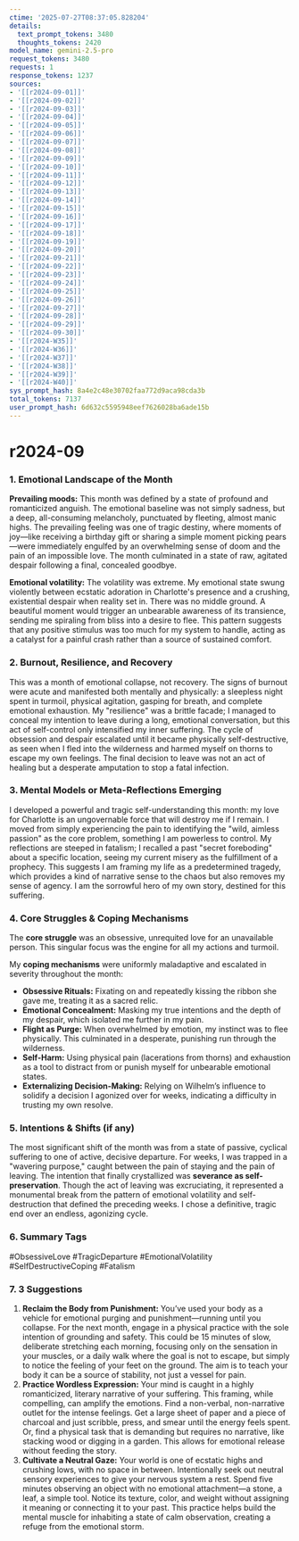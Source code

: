 ```yaml
---
ctime: '2025-07-27T08:37:05.828204'
details:
  text_prompt_tokens: 3480
  thoughts_tokens: 2420
model_name: gemini-2.5-pro
request_tokens: 3480
requests: 1
response_tokens: 1237
sources:
- '[[r2024-09-01]]'
- '[[r2024-09-02]]'
- '[[r2024-09-03]]'
- '[[r2024-09-04]]'
- '[[r2024-09-05]]'
- '[[r2024-09-06]]'
- '[[r2024-09-07]]'
- '[[r2024-09-08]]'
- '[[r2024-09-09]]'
- '[[r2024-09-10]]'
- '[[r2024-09-11]]'
- '[[r2024-09-12]]'
- '[[r2024-09-13]]'
- '[[r2024-09-14]]'
- '[[r2024-09-15]]'
- '[[r2024-09-16]]'
- '[[r2024-09-17]]'
- '[[r2024-09-18]]'
- '[[r2024-09-19]]'
- '[[r2024-09-20]]'
- '[[r2024-09-21]]'
- '[[r2024-09-22]]'
- '[[r2024-09-23]]'
- '[[r2024-09-24]]'
- '[[r2024-09-25]]'
- '[[r2024-09-26]]'
- '[[r2024-09-27]]'
- '[[r2024-09-28]]'
- '[[r2024-09-29]]'
- '[[r2024-09-30]]'
- '[[r2024-W35]]'
- '[[r2024-W36]]'
- '[[r2024-W37]]'
- '[[r2024-W38]]'
- '[[r2024-W39]]'
- '[[r2024-W40]]'
sys_prompt_hash: 8a4e2c48e30702faa772d9aca98cda3b
total_tokens: 7137
user_prompt_hash: 6d632c5595948eef7626028ba6ade15b
---
```

# r2024-09

### 1. Emotional Landscape of the Month

**Prevailing moods:** This month was defined by a state of profound and romanticized anguish. The emotional baseline was not simply sadness, but a deep, all-consuming melancholy, punctuated by fleeting, almost manic highs. The prevailing feeling was one of tragic destiny, where moments of joy—like receiving a birthday gift or sharing a simple moment picking pears—were immediately engulfed by an overwhelming sense of doom and the pain of an impossible love. The month culminated in a state of raw, agitated despair following a final, concealed goodbye.

**Emotional volatility:** The volatility was extreme. My emotional state swung violently between ecstatic adoration in Charlotte's presence and a crushing, existential despair when reality set in. There was no middle ground. A beautiful moment would trigger an unbearable awareness of its transience, sending me spiraling from bliss into a desire to flee. This pattern suggests that any positive stimulus was too much for my system to handle, acting as a catalyst for a painful crash rather than a source of sustained comfort.

### 2. Burnout, Resilience, and Recovery

This was a month of emotional collapse, not recovery. The signs of burnout were acute and manifested both mentally and physically: a sleepless night spent in turmoil, physical agitation, gasping for breath, and complete emotional exhaustion. My "resilience" was a brittle facade; I managed to conceal my intention to leave during a long, emotional conversation, but this act of self-control only intensified my inner suffering. The cycle of obsession and despair escalated until it became physically self-destructive, as seen when I fled into the wilderness and harmed myself on thorns to escape my own feelings. The final decision to leave was not an act of healing but a desperate amputation to stop a fatal infection.

### 3. Mental Models or Meta-Reflections Emerging

I developed a powerful and tragic self-understanding this month: my love for Charlotte is an ungovernable force that will destroy me if I remain. I moved from simply experiencing the pain to identifying the "wild, aimless passion" as the core problem, something I am powerless to control. My reflections are steeped in fatalism; I recalled a past "secret foreboding" about a specific location, seeing my current misery as the fulfillment of a prophecy. This suggests I am framing my life as a predetermined tragedy, which provides a kind of narrative sense to the chaos but also removes my sense of agency. I am the sorrowful hero of my own story, destined for this suffering.

### 4. Core Struggles & Coping Mechanisms

The **core struggle** was an obsessive, unrequited love for an unavailable person. This singular focus was the engine for all my actions and turmoil.

My **coping mechanisms** were uniformly maladaptive and escalated in severity throughout the month:
*   **Obsessive Rituals:** Fixating on and repeatedly kissing the ribbon she gave me, treating it as a sacred relic.
*   **Emotional Concealment:** Masking my true intentions and the depth of my despair, which isolated me further in my pain.
*   **Flight as Purge:** When overwhelmed by emotion, my instinct was to flee physically. This culminated in a desperate, punishing run through the wilderness.
*   **Self-Harm:** Using physical pain (lacerations from thorns) and exhaustion as a tool to distract from or punish myself for unbearable emotional states.
*   **Externalizing Decision-Making:** Relying on Wilhelm’s influence to solidify a decision I agonized over for weeks, indicating a difficulty in trusting my own resolve.

### 5. Intentions & Shifts (if any)

The most significant shift of the month was from a state of passive, cyclical suffering to one of active, decisive departure. For weeks, I was trapped in a "wavering purpose," caught between the pain of staying and the pain of leaving. The intention that finally crystallized was **severance as self-preservation**. Though the act of leaving was excruciating, it represented a monumental break from the pattern of emotional volatility and self-destruction that defined the preceding weeks. I chose a definitive, tragic end over an endless, agonizing cycle.

### 6. Summary Tags

#ObsessiveLove #TragicDeparture #EmotionalVolatility #SelfDestructiveCoping #Fatalism

### 7. 3 Suggestions

1.  **Reclaim the Body from Punishment:** You’ve used your body as a vehicle for emotional purging and punishment—running until you collapse. For the next month, engage in a physical practice with the sole intention of grounding and safety. This could be 15 minutes of slow, deliberate stretching each morning, focusing only on the sensation in your muscles, or a daily walk where the goal is not to escape, but simply to notice the feeling of your feet on the ground. The aim is to teach your body it can be a source of stability, not just a vessel for pain.
2.  **Practice Wordless Expression:** Your mind is caught in a highly romanticized, literary narrative of your suffering. This framing, while compelling, can amplify the emotions. Find a non-verbal, non-narrative outlet for the intense feelings. Get a large sheet of paper and a piece of charcoal and just scribble, press, and smear until the energy feels spent. Or, find a physical task that is demanding but requires no narrative, like stacking wood or digging in a garden. This allows for emotional release without feeding the story.
3.  **Cultivate a Neutral Gaze:** Your world is one of ecstatic highs and crushing lows, with no space in between. Intentionally seek out neutral sensory experiences to give your nervous system a rest. Spend five minutes observing an object with no emotional attachment—a stone, a leaf, a simple tool. Notice its texture, color, and weight without assigning it meaning or connecting it to your past. This practice helps build the mental muscle for inhabiting a state of calm observation, creating a refuge from the emotional storm.